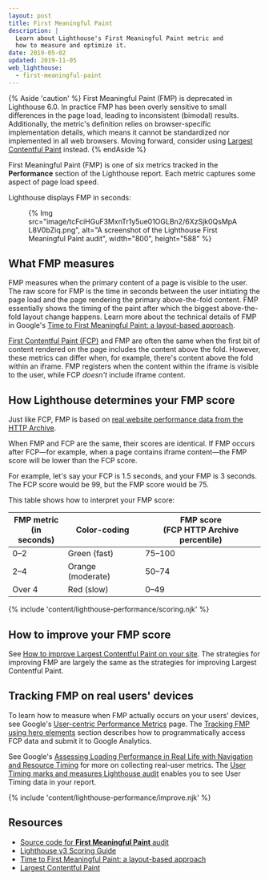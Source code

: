 ```yaml
---
layout: post
title: First Meaningful Paint
description: |
  Learn about Lighthouse's First Meaningful Paint metric and
  how to measure and optimize it.
date: 2019-05-02
updated: 2019-11-05
web_lighthouse:
  - first-meaningful-paint
---
```


{% Aside 'caution' %}
  First Meaningful Paint (FMP) is deprecated in Lighthouse 6.0. In practice FMP
  has been overly sensitive to small differences in the page load, leading to inconsistent
  (bimodal) results. Additionally, the metric's definition relies on browser-specific
  implementation details, which means it cannot be standardized nor implemented in all web
  browsers. Moving forward, consider using [Largest Contentful Paint](/lcp/)
  instead.
{% endAside %}

First Meaningful Paint (FMP) is one of six metrics
tracked in the **Performance** section of the Lighthouse report.
Each metric captures some aspect of page load speed.

Lighthouse displays FMP in seconds:

<figure>
  {% Img src="image/tcFciHGuF3MxnTr1y5ue01OGLBn2/6XzSjk0QsMpAL8V0bZiq.png", alt="A screenshot of the Lighthouse First Meaningful Paint audit", width="800", height="588" %}
</figure>

## What FMP measures

FMP measures when the primary content of a page is visible to the user.
The raw score for FMP is the time in seconds between the user initiating the page load
and the page rendering the primary above-the-fold content.
FMP essentially shows the timing of the paint
after which the biggest above-the-fold layout change happens.
Learn more about the technical details of FMP in Google's
[Time to First Meaningful Paint: a layout-based approach](https://docs.google.com/document/d/1BR94tJdZLsin5poeet0XoTW60M0SjvOJQttKT-JK8HI/view).

[First Contentful Paint (FCP)](/fcp/)
and FMP are often the same
when the first bit of content rendered on the page includes the content above the fold.
However, these metrics can differ when, for example,
there's content above the fold within an iframe.
FMP registers when the content within the iframe is visible to the user,
while FCP _doesn't_ include iframe content.

## How Lighthouse determines your FMP score

Just like FCP, FMP is based on
[real website performance data from the HTTP Archive](https://httparchive.org/reports/loading-speed#fcp).

When FMP and FCP are the same,
their scores are identical.
If FMP occurs after FCP—for example, when a page contains iframe content—the
FMP score will be lower than the FCP score.

For example, let's say your FCP is 1.5&nbsp;seconds,
and your FMP is 3&nbsp;seconds.
The FCP score would be 99, but the FMP score would be 75.

This table shows how to interpret your FMP score:

<div class="table-wrapper">
  <table>
    <thead>
      <tr>
        <th>FMP metric<br>(in seconds)</th>
        <th>Color-coding</th>
        <th>FMP score<br>(FCP HTTP Archive percentile)</th>
      </tr>
    </thead>
    <tbody>
      <tr>
        <td>0–2</td>
        <td>Green (fast)</td>
        <td>75–100</td>
      </tr>
      <tr>
        <td>2–4</td>
        <td>Orange (moderate)</td>
        <td>50–74</td>
      </tr>
      <tr>
        <td>Over 4</td>
        <td>Red (slow)</td>
        <td>0–49</td>
      </tr>
    </tbody>
  </table>
</div>

{% include 'content/lighthouse-performance/scoring.njk' %}

## How to improve your FMP score

See [How to improve Largest Contentful Paint on your site][lcp]. The strategies for improving
FMP are largely the same as the strategies for improving Largest Contentful Paint.

## Tracking FMP on real users' devices

To learn how to measure when FMP actually occurs on your users' devices,
see Google's [User-centric Performance Metrics][metrics] page.
The [Tracking FMP using hero elements][tracking] section describes
how to programmatically access FCP data and submit it to Google Analytics.

See Google's [Assessing Loading Performance in Real Life with Navigation and Resource Timing](https://developers.google.com/web/fundamentals/performance/navigation-and-resource-timing/)
for more on collecting real-user metrics.
The [User Timing marks and measures Lighthouse audit](/user-timings)
enables you to see User Timing data in your report.

{% include 'content/lighthouse-performance/improve.njk' %}

## Resources

- [Source code for **First Meaningful Paint** audit](https://github.com/GoogleChrome/lighthouse/blob/master/core/audits/metrics/first-meaningful-paint.js)
- [Lighthouse v3 Scoring Guide](https://developers.google.com/web/tools/lighthouse/v3/scoring)
- [Time to First Meaningful Paint: a layout-based approach](https://docs.google.com/document/d/1BR94tJdZLsin5poeet0XoTW60M0SjvOJQttKT-JK8HI/view)
- [Largest Contentful Paint](/lcp/)

[metrics]: https://developers.google.com/web/fundamentals/performance/user-centric-performance-metrics
[tracking]: https://developers.google.com/web/fundamentals/performance/user-centric-performance-metrics#tracking_fmp_using_hero_elements
[lcp]: /largest-contentful-paint#how-to-improve-largest-contentful-paint-on-your-site
